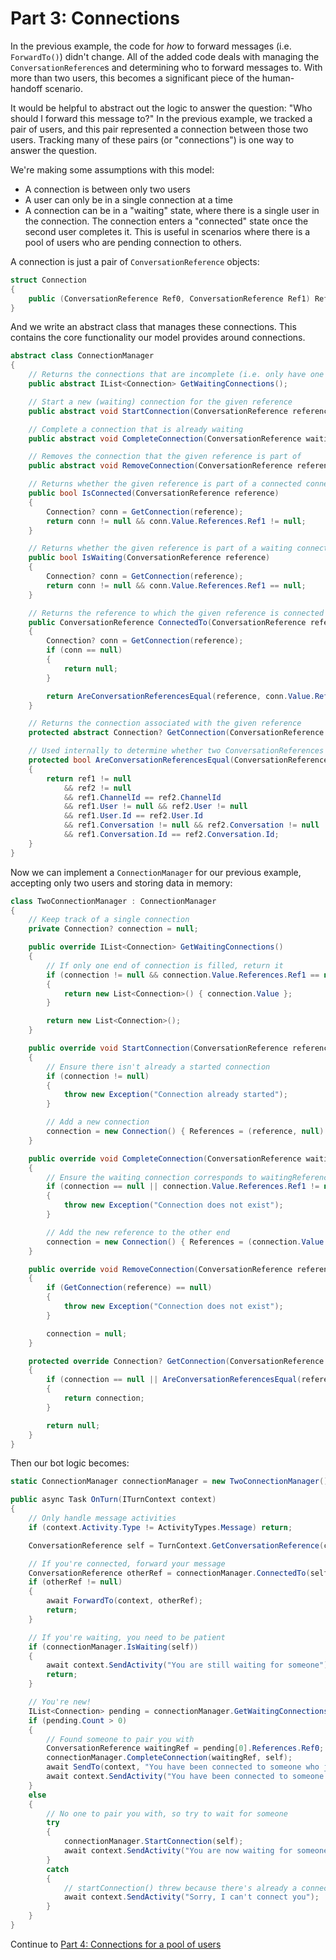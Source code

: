 # Part 3: Connections

In the previous example, the code for *how* to forward messages (i.e. `ForwardTo()`) didn't change. All of the added code deals with managing the `ConversationReference`s and determining who to forward messages to. With more than two users, this becomes a significant piece of the human-handoff scenario.

It would be helpful to abstract out the logic to answer the question: "Who should I forward this message to?" In the previous example, we tracked a pair of users, and this pair represented a connection between those two users. Tracking many of these pairs (or "connections") is one way to answer the question.

We're making some assumptions with this model:
- A connection is between only two users
- A user can only be in a single connection at a time
- A connection can be in a "waiting" state, where there is a single user in the connection. The connection enters a "connected" state once the second user completes it. This is useful in scenarios where there is a pool of users who are pending connection to others.

A connection is just a pair of `ConversationReference` objects:

```csharp
struct Connection
{
    public (ConversationReference Ref0, ConversationReference Ref1) References;
}
```

And we write an abstract class that manages these connections. This contains the core functionality our model provides around connections.

```csharp
abstract class ConnectionManager
{
    // Returns the connections that are incomplete (i.e. only have one user, no user on the other end)
    public abstract IList<Connection> GetWaitingConnections();

    // Start a new (waiting) connection for the given reference
    public abstract void StartConnection(ConversationReference reference);

    // Complete a connection that is already waiting
    public abstract void CompleteConnection(ConversationReference waitingReference, ConversationReference newReference);

    // Removes the connection that the given reference is part of
    public abstract void RemoveConnection(ConversationReference reference);

    // Returns whether the given reference is part of a connected connection
    public bool IsConnected(ConversationReference reference)
    {
        Connection? conn = GetConnection(reference);
        return conn != null && conn.Value.References.Ref1 != null;
    }

    // Returns whether the given reference is part of a waiting connection
    public bool IsWaiting(ConversationReference reference)
    {
        Connection? conn = GetConnection(reference);
        return conn != null && conn.Value.References.Ref1 == null;
    }

    // Returns the reference to which the given reference is connected to
    public ConversationReference ConnectedTo(ConversationReference reference)
    {
        Connection? conn = GetConnection(reference);
        if (conn == null)
        {
            return null;
        }

        return AreConversationReferencesEqual(reference, conn.Value.References.Ref0) ? conn.Value.References.Ref1 : conn.Value.References.Ref0;
    }

    // Returns the connection associated with the given reference
    protected abstract Connection? GetConnection(ConversationReference reference);

    // Used internally to determine whether two ConversationReferences refer to the same conversation
    protected bool AreConversationReferencesEqual(ConversationReference ref1, ConversationReference ref2)
    {
        return ref1 != null
            && ref2 != null
            && ref1.ChannelId == ref2.ChannelId
            && ref1.User != null && ref2.User != null
            && ref1.User.Id == ref2.User.Id
            && ref1.Conversation != null && ref2.Conversation != null
            && ref1.Conversation.Id == ref2.Conversation.Id;
    }
}
```

Now we can implement a `ConnectionManager` for our previous example, accepting only two users and storing data in memory:

```csharp
class TwoConnectionManager : ConnectionManager
{
    // Keep track of a single connection
    private Connection? connection = null;

    public override IList<Connection> GetWaitingConnections()
    {
        // If only one end of connection is filled, return it
        if (connection != null && connection.Value.References.Ref1 == null)
        {
            return new List<Connection>() { connection.Value };
        }

        return new List<Connection>();
    }

    public override void StartConnection(ConversationReference reference)
    {
        // Ensure there isn't already a started connection
        if (connection != null)
        {
            throw new Exception("Connection already started");
        }

        // Add a new connection
        connection = new Connection() { References = (reference, null) };
    }

    public override void CompleteConnection(ConversationReference waitingReference, ConversationReference newReference)
    {
        // Ensure the waiting connection corresponds to waitingReference
        if (connection == null || connection.Value.References.Ref1 != null || !AreConversationReferencesEqual(waitingReference, connection.Value.References.Ref0))
        {
            throw new Exception("Connection does not exist");
        }

        // Add the new reference to the other end
        connection = new Connection() { References = (connection.Value.References.Ref0, newReference) };
    }

    public override void RemoveConnection(ConversationReference reference)
    {
        if (GetConnection(reference) == null)
        {
            throw new Exception("Connection does not exist");
        }

        connection = null;
    }

    protected override Connection? GetConnection(ConversationReference reference)
    {
        if (connection == null || AreConversationReferencesEqual(reference, connection.Value.References.Ref0) || AreConversationReferencesEqual(reference, connection.Value.References.Ref1))
        {
            return connection;
        }

        return null;
    }
}
```

Then our bot logic becomes:

```csharp
static ConnectionManager connectionManager = new TwoConnectionManager();

public async Task OnTurn(ITurnContext context)
{
    // Only handle message activities
    if (context.Activity.Type != ActivityTypes.Message) return;

    ConversationReference self = TurnContext.GetConversationReference(context.Activity);

    // If you're connected, forward your message
    ConversationReference otherRef = connectionManager.ConnectedTo(self);
    if (otherRef != null)
    {
        await ForwardTo(context, otherRef);
        return;
    }

    // If you're waiting, you need to be patient
    if (connectionManager.IsWaiting(self))
    {
        await context.SendActivity("You are still waiting for someone");
        return;
    }

    // You're new!
    IList<Connection> pending = connectionManager.GetWaitingConnections();
    if (pending.Count > 0)
    {
        // Found someone to pair you with
        ConversationReference waitingRef = pending[0].References.Ref0;
        connectionManager.CompleteConnection(waitingRef, self);
        await SendTo(context, "You have been connected to someone who just joined", waitingRef);
        await context.SendActivity("You have been connected to someone who was waiting");
    }
    else
    {
        // No one to pair you with, so try to wait for someone
        try
        {
            connectionManager.StartConnection(self);
            await context.SendActivity("You are now waiting for someone");
        }
        catch
        {
            // startConnection() threw because there's already a connection
            await context.SendActivity("Sorry, I can't connect you");
        }
    }
}
```

Continue to [Part 4: Connections for a pool of users](../4-user-pool-with-connections/)